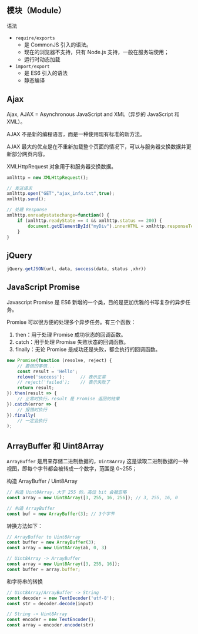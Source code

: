 
## 模块（Module）

语法
- `require/exports`
    - 是 CommonJS 引入的语法。
    - 现在的浏览器不支持，只有 Node.js 支持，一般在服务端使用；
    - 运行时动态加载
- `import/export`
    - 是 ES6 引入的语法
    - 静态编译

## Ajax
Ajax, AJAX = Asynchronous JavaScript and XML（异步的 JavaScript 和 XML）。

AJAX 不是新的编程语言，而是一种使用现有标准的新方法。

AJAX 最大的优点是在不重新加载整个页面的情况下，可以与服务器交换数据并更新部分网页内容。


XMLHttpRequest 对象用于和服务器交换数据。

```js
xmlhttp = new XMLHttpRequest();

// 发送请求
xmlhttp.open("GET","ajax_info.txt",true);
xmlhttp.send();

// 处理 Response
xmlhttp.onreadystatechange=function() {
    if (xmlhttp.readyState == 4 && xmlhttp.status == 200) {
        document.getElementById("myDiv").innerHTML = xmlhttp.responseText;
    }
}
```

## jQuery
```js
jQuery.getJSON(url, data, success(data, status ,xhr))

```

## JavaScript Promise
Javascript Promise 是 ES6 新增的一个类，目的是更加优雅的书写复杂的异步任务。

Promise 可以很方便的处理多个异步任务。有三个函数：
1. then：用于处理 Promise 成功状态的回调函数。
2. catch：用于处理 Promise 失败状态的回调函数。
3. finally：无论 Promise 是成功还是失败，都会执行的回调函数。

```js
new Promise(function (resolve, reject) {
    // 要做的事情...
    const result = 'Hello';
    relove('success');      // 表示正常
    // reject('failed');    // 表示失败了
    return result;
}).then(result => {
    // 正常时执行，result 是 Promise 返回的结果
}).catch(error => {
    // 报错时执行
}).finally(
    // 一定会执行
);
```

## ArrayBuffer 和 Uint8Array

`ArrayBuffer` 是用来存储二进制数据的，`Uint8Array` 这是读取二进制数据的一种视图，即每个字节都会被转成一个数字，范围是 0~255；

构造 ArrayBuffer / Uint8Array
```js
// 构造 Uint8Array，大于 255 的，高位 bit 会被忽略
const array = new Uint8Array([3, 255, 16, 256]); // 3, 255, 16, 0

// 构造 ArrayBuffer
const buf = new ArrayBuffer(3); // 3个字节
```

转换方法如下：
```js
// ArrayBuffer to Uint8Array
const buffer = new ArrayBuffer(3);
const array = new Uint8Array(ab, 0, 3)

// Uint8Array -> ArrayBuffer
const array = new Uint8Array([3, 255, 16]);
const buffer = array.buffer;
```

和字符串的转换
```js
// Uint8Array/ArrayBuffer -> String
const decoder = new TextDecoder('utf-8');
const str = decoder.decode(input)

// String -> Uint8Array
const encoder = new TextEncoder();
const array = encoder.encode(str)
```
